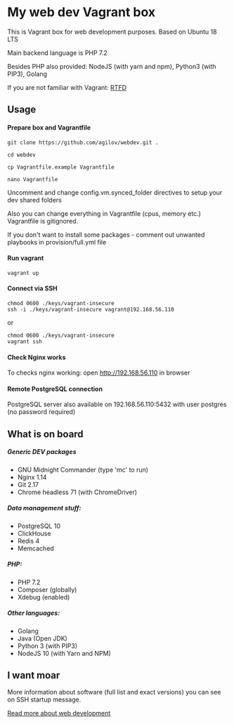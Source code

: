# My web dev Vagrant box

This is Vagrant box for web development purposes. Based on Ubuntu 18 LTS

Main backend language is PHP 7.2

Besides PHP also provided: NodeJS (with yarn and npm), Python3 (with PIP3), Golang

If you are not familiar with Vagrant: [RTFD](https://www.vagrantup.com/docs/index.html) 

## Usage

#### Prepare box and Vagrantfile
~~~
git clone https://github.com/agilov/webdev.git .

cd webdev

cp Vagrantfile.example Vagrantfile

nano Vagrantfile
~~~

Uncomment and change config.vm.synced_folder directives to setup your dev shared folders

Also you can change everything in Vagrantfile (cpus, memory etc.) Vagrantfile is gitignored.

If you don't want to install some packages - comment out unwanted playbooks in provision/full.yml file


#### Run vagrant
~~~
vagrant up
~~~


#### Connect via SSH

~~~
chmod 0600 ./keys/vagrant-insecure
ssh -i ./keys/vagrant-insecure vagrant@192.168.56.110
~~~

or

~~~
chmod 0600 ./keys/vagrant-insecure
vagrant ssh
~~~


#### Check Nginx works

To checks nginx working: open http://192.168.56.110 in browser


#### Remote PostgreSQL connection

PostgreSQL server also available on 192.168.56.110:5432 with user postgres (no password required)


## What is on board

##### Generic DEV packages
  - GNU Midnight Commander (type 'mc' to run)
  - Nginx 1.14
  - Git 2.17
  - Chrome headless 71 (with ChromeDriver)

##### Data management stuff:
  - PostgreSQL 10
  - ClickHouse
  - Redis 4
  - Memcached

##### PHP:
  - PHP 7.2
  - Composer (globally)
  - Xdebug (enabled)

##### Other languages:
  - Golang
  - Java (Open JDK)
  - Python 3 (with PIP3)
  - NodeJS 10 (with Yarn and NPM)
  
  
## I want moar

More information about software (full list and exact versions) you can see on SSH startup message.

[Read more about web development](http://bfy.tw/Lfry)
